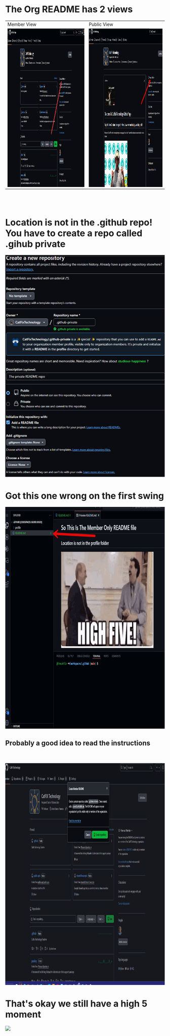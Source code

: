 # The Org README has 2 views<br>
<table style="border: 0;">
  <tr>
    <td align="left">Member View</td>
    <td align="left">Public View</td>
  </tr>
  <tr>
    <td align="left"><img src="Assets/View As A Member.jpg" alt="Dashboard view as a member" width="700" height="500"></td>
    <td align="right"><img src="Assets/public repo.jpg" alt="Public repository view" width="700" height="500"></td>
  </tr>
</table>

<br>
<br>

# Location is not in the .github repo! You have to create a repo called .gihub private

<img src="Assets/private-repo.jpg" alt="private repo" width="800" height="700">


# Got this one wrong on the first swing

<img src="Assets/First Attempt.jpg" alt="First Attempt" width="800" height="700">

## Probably a good idea to read the instructions
<br>
<br>
<img src ="Assets/read_the_instructions.jpg" alt ="read instructions for .github private repo" width= "900" height="700">

# That's okay we still have a high 5 moment

<img src="https://media.giphy.com/media/v1.Y2lkPTc5MGI3NjExdDVicXl1dnlnbWc1b3N2Zzk1eXoxZDNsMzdjeHZuZ2EzMzI3dGFqYyZlcD12MV9pbnRlcm5hbF9naWZfYnlfaWQmY3Q9Zw/2foSXKu5Qylef65fzb/giphy.gif">
